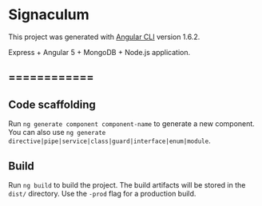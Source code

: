 # Signaculum

This project was generated with [Angular CLI](https://github.com/angular/angular-cli) version 1.6.2.

Express + Angular 5 + MongoDB + Node.js application. 

## ============

## Code scaffolding

Run `ng generate component component-name` to generate a new component. You can also use `ng generate directive|pipe|service|class|guard|interface|enum|module`.

## Build

Run `ng build` to build the project. The build artifacts will be stored in the `dist/` directory. Use the `-prod` flag for a production build.
